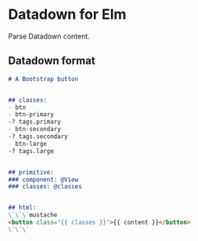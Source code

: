 # Datadown for Elm

Parse Datadown content.

## Datadown format

```markdown
# A Bootstrap button


## classes:
- btn
- btn-primary
-? tags.primary
- btn-secondary
-? tags.secondary
- btn-large
-? tags.large


## primitive:
### component: @View
### classes: @classes


## html:
\`\`\`mustache
<button class="{{ classes }}">{{ content }}</button>
\`\`\`
```

